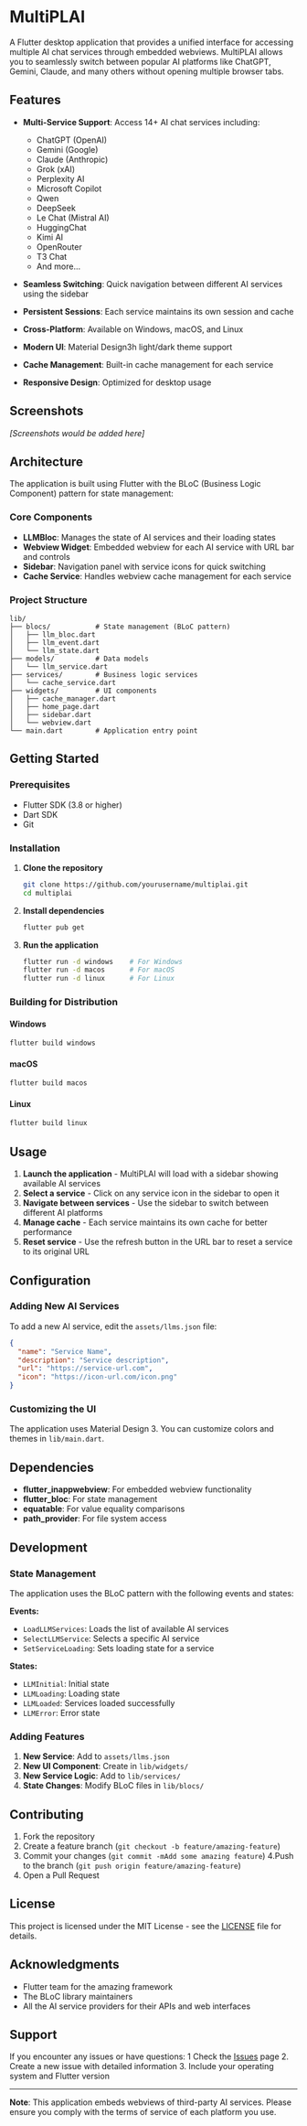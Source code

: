 # MultiPLAI

A Flutter desktop application that provides a unified interface for accessing multiple AI chat services through embedded webviews. MultiPLAI allows you to seamlessly switch between popular AI platforms like ChatGPT, Gemini, Claude, and many others without opening multiple browser tabs.

## Features

- **Multi-Service Support**: Access 14+ AI chat services including:
  - ChatGPT (OpenAI)
  - Gemini (Google)
  - Claude (Anthropic)
  - Grok (xAI)
  - Perplexity AI
  - Microsoft Copilot
  - Qwen
  - DeepSeek
  - Le Chat (Mistral AI)
  - HuggingChat
  - Kimi AI
  - OpenRouter
  - T3 Chat
  - And more...

- **Seamless Switching**: Quick navigation between different AI services using the sidebar
- **Persistent Sessions**: Each service maintains its own session and cache
- **Cross-Platform**: Available on Windows, macOS, and Linux
- **Modern UI**: Material Design3h light/dark theme support
- **Cache Management**: Built-in cache management for each service
- **Responsive Design**: Optimized for desktop usage

## Screenshots

*[Screenshots would be added here]*

## Architecture

The application is built using Flutter with the BLoC (Business Logic Component) pattern for state management:

### Core Components

- **LLMBloc**: Manages the state of AI services and their loading states
- **Webview Widget**: Embedded webview for each AI service with URL bar and controls
- **Sidebar**: Navigation panel with service icons for quick switching
- **Cache Service**: Handles webview cache management for each service

### Project Structure

```
lib/
├── blocs/           # State management (BLoC pattern)
│   ├── llm_bloc.dart
│   ├── llm_event.dart
│   └── llm_state.dart
├── models/          # Data models
│   └── llm_service.dart
├── services/        # Business logic services
│   └── cache_service.dart
├── widgets/         # UI components
│   ├── cache_manager.dart
│   ├── home_page.dart
│   ├── sidebar.dart
│   └── webview.dart
└── main.dart        # Application entry point
```

## Getting Started

### Prerequisites

- Flutter SDK (3.8 or higher)
- Dart SDK
- Git

### Installation

1. **Clone the repository**
   ```bash
   git clone https://github.com/yourusername/multiplai.git
   cd multiplai
   ```

2. **Install dependencies**
   ```bash
   flutter pub get
   ```

3. **Run the application**
   ```bash
   flutter run -d windows    # For Windows
   flutter run -d macos      # For macOS
   flutter run -d linux      # For Linux
   ```

### Building for Distribution

#### Windows
```bash
flutter build windows
```

#### macOS
```bash
flutter build macos
```

#### Linux
```bash
flutter build linux
```

## Usage

1. **Launch the application** - MultiPLAI will load with a sidebar showing available AI services
2. **Select a service** - Click on any service icon in the sidebar to open it
3. **Navigate between services** - Use the sidebar to switch between different AI platforms
4. **Manage cache** - Each service maintains its own cache for better performance
5. **Reset service** - Use the refresh button in the URL bar to reset a service to its original URL

## Configuration

### Adding New AI Services

To add a new AI service, edit the `assets/llms.json` file:

```json
{
  "name": "Service Name",
  "description": "Service description",
  "url": "https://service-url.com",
  "icon": "https://icon-url.com/icon.png"
}
```

### Customizing the UI

The application uses Material Design 3. You can customize colors and themes in `lib/main.dart`.

## Dependencies

- **flutter_inappwebview**: For embedded webview functionality
- **flutter_bloc**: For state management
- **equatable**: For value equality comparisons
- **path_provider**: For file system access

## Development

### State Management

The application uses the BLoC pattern with the following events and states:

**Events:**
- `LoadLLMServices`: Loads the list of available AI services
- `SelectLLMService`: Selects a specific AI service
- `SetServiceLoading`: Sets loading state for a service

**States:**
- `LLMInitial`: Initial state
- `LLMLoading`: Loading state
- `LLMLoaded`: Services loaded successfully
- `LLMError`: Error state

### Adding Features
1. **New Service**: Add to `assets/llms.json`
2. **New UI Component**: Create in `lib/widgets/`
3. **New Service Logic**: Add to `lib/services/`
4. **State Changes**: Modify BLoC files in `lib/blocs/`

## Contributing

1. Fork the repository
2. Create a feature branch (`git checkout -b feature/amazing-feature`)
3. Commit your changes (`git commit -mAdd some amazing feature`)
4.Push to the branch (`git push origin feature/amazing-feature`)
5. Open a Pull Request

## License

This project is licensed under the MIT License - see the [LICENSE](LICENSE) file for details.

## Acknowledgments

- Flutter team for the amazing framework
- The BLoC library maintainers
- All the AI service providers for their APIs and web interfaces

## Support

If you encounter any issues or have questions:
1 Check the [Issues](https://github.com/yourusername/multiplai/issues) page
2. Create a new issue with detailed information
3. Include your operating system and Flutter version

---

**Note**: This application embeds webviews of third-party AI services. Please ensure you comply with the terms of service of each platform you use.
